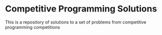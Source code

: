 # Competitive Programming Solutions

This is a repository of solutions to a set of problems from competitive programming competitions
